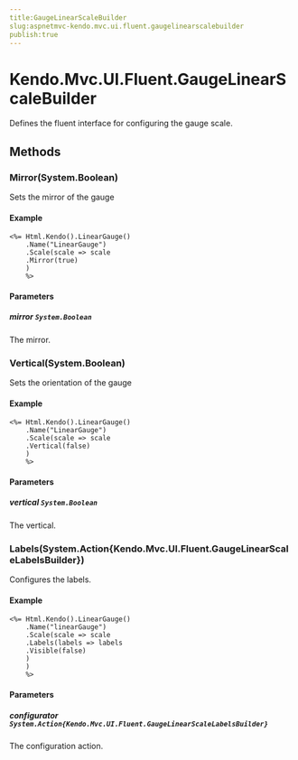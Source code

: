 ```yaml
---
title:GaugeLinearScaleBuilder
slug:aspnetmvc-kendo.mvc.ui.fluent.gaugelinearscalebuilder
publish:true
---
```


# Kendo.Mvc.UI.Fluent.GaugeLinearScaleBuilder

Defines the fluent interface for configuring the gauge scale.

## Methods

### Mirror(System.Boolean)
Sets the mirror of the gauge

#### Example
    <%= Html.Kendo().LinearGauge()
        .Name("LinearGauge")
        .Scale(scale => scale
        .Mirror(true)
        )
        %>

#### Parameters

##### mirror `System.Boolean`
The mirror.

### Vertical(System.Boolean)
Sets the orientation of the gauge

#### Example
    <%= Html.Kendo().LinearGauge()
        .Name("LinearGauge")
        .Scale(scale => scale
        .Vertical(false)
        )
        %>

#### Parameters

##### vertical `System.Boolean`
The vertical.

### Labels(System.Action{Kendo.Mvc.UI.Fluent.GaugeLinearScaleLabelsBuilder})
Configures the labels.

#### Example
    <%= Html.Kendo().LinearGauge()
        .Name("linearGauge")
        .Scale(scale => scale
        .Labels(labels => labels
        .Visible(false)
        )
        )
        %>

#### Parameters

##### configurator `System.Action{Kendo.Mvc.UI.Fluent.GaugeLinearScaleLabelsBuilder}`
The configuration action.
